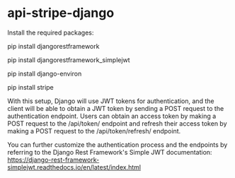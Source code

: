 # api-stripe-django
Install the required packages:

pip install djangorestframework

pip install djangorestframework_simplejwt

pip install django-environ

pip install stripe

With this setup, Django will use JWT tokens for authentication, and the client will be able to obtain a JWT token by sending a POST request to the authentication endpoint.
Users can obtain an access token by making a POST request to the /api/token/ endpoint and refresh their access token by making a POST request to the /api/token/refresh/ endpoint.

You can further customize the authentication process and the endpoints by referring to the Django Rest Framework's Simple JWT documentation: https://django-rest-framework-simplejwt.readthedocs.io/en/latest/index.html
